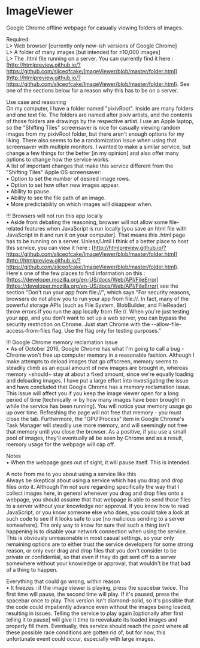 # ImageViewer
Google Chrome offline webpage for casually viewing folders of images.  
  
Required:  
L> Web browser [currently only new-ish versions of Google Chrome]  
L> A folder of many images [but intended for ≤10,000 images]  
L> The .html file running on a server. You can currently find it here : [http://htmlpreview.github.io/?https://github.com/sliceofcake/ImageViewer/blob/master/folder.html](http://htmlpreview.github.io/?https://github.com/sliceofcake/ImageViewer/blob/master/folder.html). See one of the sections below for a reason why this has to be on a server.  
  
Use case and reasoning  
On my computer, I have a folder named "pixivRoot". Inside are many folders and one text file. The folders are named after pixiv artists, and the contents of those folders are drawings by the respective artist. I use an Apple laptop, so the "Shifting Tiles" screensaver is nice for casually viewing random images from my pixivRoot folder, but there aren't enough options for my liking. There also seems to be a randomization issue when using that screensaver with multiple monitors. I wanted to make a similar service, but change a few things for the better [in my opinion] and also offer many options to change how the service works.  
A list of important changes that make this service different from the "Shifting Tiles" Apple OS screensaver:  
• Option to set the number of desired image rows.  
• Option to set how often new images appear.  
• Ability to pause.  
• Ability to see the file path of an image.  
• More predictability on which images will disappear when.  
  
!!! Browsers will not run this app locally  
• Aside from debating the reasoning, browser will not allow some file-related features when JavaScript is run locally [you save an html file with JavaScript in it and run it on your computer]. That means this .html page has to be running on a server. Unless/Until I think of a better place to host this service, you can view it here : [http://htmlpreview.github.io/?https://github.com/sliceofcake/ImageViewer/blob/master/folder.html](http://htmlpreview.github.io/?https://github.com/sliceofcake/ImageViewer/blob/master/folder.html). Here's one of the few places to find information on this : [https://developer.mozilla.org/en-US/docs/Web/API/FileError](https://developer.mozilla.org/en-US/docs/Web/API/FileError) see the section "Don't run your app from file://", which says "For security reasons, browsers do not allow you to run your app from file://. In fact, many of the powerful storage APIs (such as File System, BlobBuilder, and FileReader) throw errors if you run the app locally from file://. When you're just testing your app, and you don't want to set up a web server, you can bypass the security restriction on Chrome. Just start Chrome with the --allow-file-access-from-files flag. Use the flag only for testing purposes."  
  
!!! Google Chrome memory reclamation issue  
• As of October 2016, Google Chrome has what I'm going to call a bug - Chrome won't free up computer memory in a reasonable fashion. Although I make attempts to deload images that go offscreen, memory seems to steadily climb as an equal amount of new images are brought in, whereas memory ~should~ stay at about a fixed amount, since we're equally loading and deloading images. I have put a large effort into investigating the issue and have concluded that Google Chrome has a memory reclamation issue. This issue will affect you if you keep the image viewer open for a long period of time [technically -> by how many images have been brought in while the service has been running]. You will notice your memory usage go up over time. Refreshing the page will not free that memory - you must close the tab. Furthermore, the "GPU Process" item in Google Chrome's Task Manager will steadily use more memory, and will seemingly not free that memory until you close the browser. As a positive, if you use a small pool of images, they'll eventually all be seen by Chrome and as a result, memory usage for the webpage will cap off.  
  
Notes  
• When the webpage goes out of sight, it will pause itself. This is intended.  
  
A note from me to you about using a service like this  
Always be skeptical about using a service which has you drag and drop files onto it. Although I'm not sure regarding specifically the way that I collect images here, in general whenever you drag and drop files onto a webpage, you should assume that that webpage is able to send those files to a server without your knowledge nor approval. If you know how to read JavaScript, or you know someone else who does, you could take a look at such code to see if it looks safe to use [no malicious sending to a server somewhere]. The only way to know for sure that such a thing isn't happening is to disable your network connection when using the service. This is obviously unreasonable in most casual settings, so your only remaining options are to either trust the service developers for some strong reason, or only ever drag and drop files that you don't consider to be private or confidential, so that even if they do get sent off to a server somewhere without your knowledge or approval, that wouldn't be that bad of a thing to happen.  
  
Everything that could go wrong, within reason  
• It freezes : if the image viewer is playing, press the spacebar twice. The first time will pause, the second time will play. If it's paused, press the spacebar once to play. This version isn't diamond-solid, so it's possible that the code could impatiently advance even without the images being loaded, resulting in issues. Telling the service to play again [optionally after first telling it to pause] will give it time to reevaluate its loaded images and properly fill them. Eventually, this service should reach the point where all these possible race conditions are gotten rid of, but for now, this unfortunate event could occur, especially with large images.  